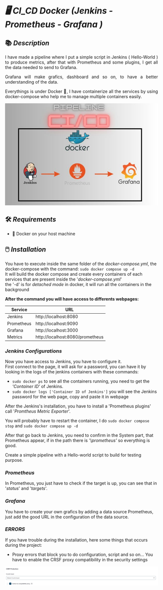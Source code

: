 # _🖥️ CI_CD Docker (Jenkins - Prometheus - Grafana )_

## 📚 _Description_
<div style="text-align: justify;">
  I have made a pipeline where I put a simple script in Jenkins ( Hello-World ) to produce metrics, after that with Prometheus and some plugins, I get all the data needed to send to Grafana.
  
Grafana will make grafics, dashboard and so on, to have a better understanding of the data.

Everythings is under Docker 🐋, I have containerize all the services by using docker-compose who help me to manage multiple containers easily.
</div>
<p align="center">
  <img src="ReadMe-Pictures/PipelineCICD.jpg" alt="Description de l'image">
</p>


## 🛠️ _Requirements_
  - 🐋 Docker on your host machine

## 🖱️ _Installation_

You have to execute inside the same folder of the _docker-compose.yml_, the docker-compose with the command: `sudo docker compose up -d`<br>
It will build the docker compose and create every containers of each services that are present inside the '_docker-compose.yml_'<br>
the '-d' is for _detached mode_ in docker, it will run all the containers in the background

  **After the command you will have access to differents webpages:**
  
  | Service     |     URL                          |
  | ----------- | -------------------------------- |
  | Jenkins     | http://localhost:8080            |
  | Prometheus  | http://localhost:9090            |
  | Grafana     | http://localhost:3000            |
  | Metrics     | http://localhost:8080/prometheus |

### _Jenkins Configurations_

Now you have access to Jenkins, you have to configure it.<br>
First connect to the page, it will ask for a password, you can have it by looking in the logs of the jenkins containers with these commands: <br>

  - `sudo docker ps` to see all the containers running, you need to get the _'Container ID'_ of Jenkins.
  - `sudo docker logs ['Container ID of Jenkins']` you will see the Jenkins password for the web page, copy and paste it in webpage

After the Jenkins's installation, you have to install a 'Prometheus plugins' call '_Promtheus Metric Exporter_'.

You will probably have to restart the container, I do `sudo docker compose stop` and `sudo docker compose up -d`

After that go back to Jenkins, you need to confirm in the System part, that Prometheus appear, if in the path there is _'\prometheus'_ so everything is good.

Create a simple pipeline with a Hello-world script to build for testing purpose.

### _Prometheus_

In Prometheus, you just have to check if the target is up, you can see that in '_status_' and '_targets_'.

### _Grafana_

You have to create your own grafics by adding a data source Prometheus, just add the good URL in the configuration of the data source.

### _ERRORS_

If you have trouble during the installation, here some things that occurs during the project:

  - Proxy errors that block you to do configuration, script and so on... You have to enable the CRSF proxy compatibility in the security settings

</div>
<p align="center">
  <img src="ReadMe-Pictures/CRSF.PNG" alt="Description de l'image">
</p>

